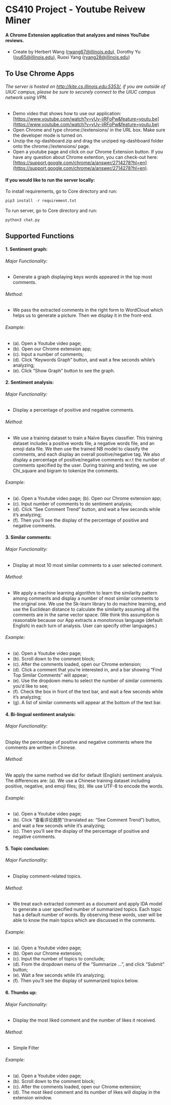 # CS410 Project - Youtube Reivew Miner
#### A Chrome Extension application that analyzes and mines YouTube reviews.
- Create by Herbert Wang (rwang67@illinois.edu), Dorothy Yu (jyu65@illinois.edu), Ruoxi Yang (ryang28@illinois.edu)

## To Use Chrome Apps
###### The server is hosted on http://kite.cs.illinois.edu:5353/, if you are outside of UIUC campus, please be sure to securely connect to the UIUC campus network using VPN.
+ Demo video that shows how to use our application: [https://www.youtube.com/watch?v=yUv-jiRFoPw&feature=youtu.be](https://www.youtube.com/watch?v=yUv-jiRFoPw&feature=youtu.be)
+ Open Chrome and type chrome://extensions/ in the URL box. Make sure the developer mode is turned on. 
+ Unzip the ng-dashboard.zip and drag the unziped ng-dashboard folder onto the chrome://extensions/ page. 
+ Open a youtube page and click on our Chrome Extension button. If you have any question about Chrome extention, you can check-out here: [https://support.google.com/chrome/a/answer/2714278?hl=en](https://support.google.com/chrome/a/answer/2714278?hl=en).


#### If you would like to run the server locally:
To install requirements, go to Core directory and run:
```python
pip3 install -r requirement.txt
```
To run server, go to Core directory and run: 
```python
python3 chat.py
```
## Supported Functions
#### 1.	Sentiment graph:
###### Major Functionality: 
- Generate a graph displaying keys words appeared in the top most comments.
###### Method: 
- We pass the extracted comments in the right form to WordCloud which helps us to generate a picture. Then we display it in the front-end.
###### Example:
- (a). Open a Youtube video page;
- (b). Open our Chrome extension app;
- (c). Input a number of comments;
- (d). Click “Keywords Graph” button, and wait a few seconds while’s analyzing;
- (e). Click “Show Graph” button to see the graph.

#### 2.	Sentiment analysis:
###### Major Functionality: 
- Display a percentage of positive and negative comments.
###### Method: 
- We use a training dataset to train a Naïve Bayes classifier. This training dataset includes a positive words file, a negative words file, and an emoji data file. We then use the trained NB model to classify the comments, and each display an overall positive/negative tag. We also display a percentage of positive/negative comments w.r.t the number of comments specified by the user. During training and testing, we use Chi_square and bigram to tokenize the comments.
###### Example:
- (a). Open a Youtube video page;
       (b). Open our Chrome extension app;
- (c). Input number of comments to do sentiment analysis;
- (d). Click “See Comment Trend” button, and wait a few seconds while it’s analyzing;
- (f). Then you’ll see the display of the percentage of positive and negative comments.

#### 3.	Similar comments:
###### Major Functionality: 
- Display at most 10 most similar comments to a user selected comment.
###### Method: 
- We apply a machine learning algorithm to learn the similarity pattern among comments and display a number of most similar comments to the original one. We use the Sk-learn library to do machine learning, and use the Euclidean distance to calculate the similarity assuming all the comments are in the same vector space. (We think this assumption is reasonable because our App extracts a monotonous language (default: English) in each turn of analysis. User can specify other languages.)
###### Example:
- (a). Open a Youtube video page;
- (b). Scroll down to the comment block;
- (c). After the comments loaded, open our Chrome extension;
- (d). Click a comment that you’re interested in, and a bar showing “Find Top Similar Comments” will appear;
- (e). Use the dropdown menu to select the number of similar comments you’d like to see;
- (f). Check the box in front of the text bar, and wait a few seconds while it’s analyzing;
- (g). A list of similar comments will appear at the bottom of the text bar.

#### 4.	Bi-lingual sentiment analysis:
###### Major Functionality: 
Display the percentage of positive and negative comments where the comments are written in Chinese.
###### Method: 
We apply the same method we did for default (English) sentiment analysis. The differences are: (a). We use a Chinese training dataset including positive, negative, and emoji files; (b). We use UTF-8 to encode the words.
###### Example:
- (a). Open a Youtube video page;
- (b). Click “查看评论趋势”(translated as: “See Comment Trend”) button, and wait a few seconds while it’s analyzing;
- (c). Then you’ll see the display of the percentage of positive and negative comments.

#### 5.	Topic conclusion: 
###### Major Functionality: 
- Display comment-related topics.
###### Method: 
- We treat each extracted comment as a document and apply IDA model to generate a user specified number of summarized topics. Each topic has a default number of words. By observing these words, user will be able to know the main topics which are discussed in the comments.
###### Example:
- (a). Open a Youtube video page;
- (b). Open our Chrome extension;
- (c). Input the number of topics to conclude;
- (d). From the dropdown menu of the “Summarize …”, and click “Submit” button;
- (e). Wait a few seconds while it’s analyzing;
- (f). Then you’ll see the display of summarized topics below.

#### 6.	Thumbs up:
###### Major Functionality: 
- Display the most liked comment and the number of likes it received.
###### Method: 
- Simple Filter
###### Example:
- (a). Open a Youtube video page;
- (b). Scroll down to the comment block;
- (c). After the comments loaded, open our Chrome extension;
- (d). The most liked comment and its number of likes will display in the extension window.

